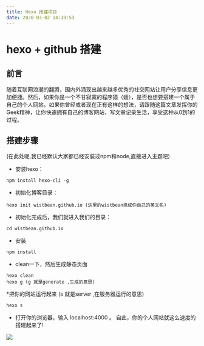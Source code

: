 ```yaml
---
title: Hexo 搭建项目
date: 2020-03-02 14:39:53
---
```

# hexo + github 搭建
## 前言
随着互联网浪潮的翻腾，国内外涌现出越来越多优秀的社交网站让用户分享信息更加便捷。然后，如果你是一个不甘寂寞的程序猿（媛），是否也想要搭建一个属于自己的个人网站，如果你曾经或者现在正有这样的想法，请跟随这篇文章发挥你的Geek精神，让你快速拥有自己的博客网站，写文章记录生活，享受这种从0到1的过程。

## 搭建步骤
(在此处呢,我已经默认大家都已经安装过npm和node,直接进入主题吧)
* 安装hexo：
```
npm install hexo-cli -g
```
* 初始化博客目录：
```
hexo init wistbean.github.io (这里的wistbean换成你自己的英文名)
```
* 初始化完成后，我们就进入我们的目录：
```
cd wistbean.github.io
```
* 安装
```
npm install
```
* clean一下，然后生成静态页面
```
hexo clean
hexo g (g 就是generate ,生成的意思)
```
*把你的网站运行起来 (s 就是server ,在服务器运行的意思)
```
hexo s
```
* 打开你的浏览器，输入 localhost:4000 。 自此，你的个人网站就这么速度的搭建起来了!
<img src="/public/images/indexPage.png">

